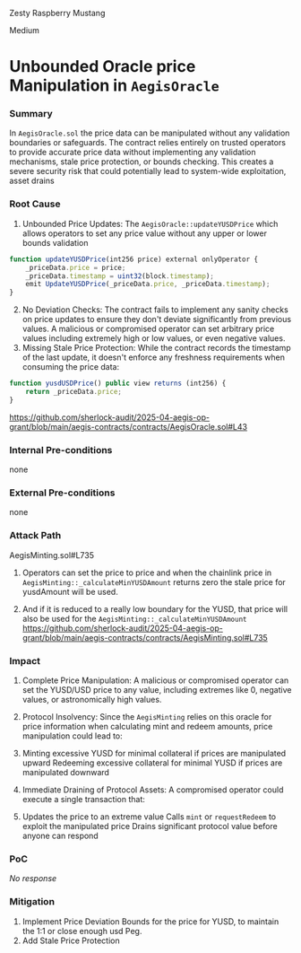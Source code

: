 Zesty Raspberry Mustang

Medium

# Unbounded Oracle price Manipulation in `AegisOracle`

### Summary

 In `AegisOracle.sol` the price data can be manipulated without any validation boundaries or safeguards. The contract relies entirely on trusted operators to provide accurate price data without implementing any validation mechanisms, stale price protection, or bounds checking. This creates a severe security risk that could potentially lead to system-wide exploitation, asset drains

### Root Cause

1. Unbounded Price Updates: The `AegisOracle::updateYUSDPrice` which allows operators to set any price value without any upper or lower bounds validation
```javascript
function updateYUSDPrice(int256 price) external onlyOperator {
    _priceData.price = price;
    _priceData.timestamp = uint32(block.timestamp);
    emit UpdateYUSDPrice(_priceData.price, _priceData.timestamp);
}
```
2. No Deviation Checks: The contract fails to implement any sanity checks on price updates to ensure they don't deviate significantly from previous values. A malicious or compromised operator can set arbitrary price values including extremely high or low values, or even negative values.
3. Missing Stale Price Protection: While the contract records the timestamp of the last update, it doesn't enforce any freshness requirements when consuming the price data:
```javascript
function yusdUSDPrice() public view returns (int256) {
    return _priceData.price;
}
```
https://github.com/sherlock-audit/2025-04-aegis-op-grant/blob/main/aegis-contracts/contracts/AegisOracle.sol#L43




### Internal Pre-conditions

none

### External Pre-conditions

none

### Attack Path
AegisMinting.sol#L735
1. Operators can set the price to price and when the chainlink price in `AegisMinting::_calculateMinYUSDAmount` returns zero the stale price for yusdAmount will be used. 

2.  And if it is reduced to a really low boundary for the YUSD, that price will also be used for the `AegisMinting::_calculateMinYUSDAmount`
https://github.com/sherlock-audit/2025-04-aegis-op-grant/blob/main/aegis-contracts/contracts/AegisMinting.sol#L735

### Impact

1. Complete Price Manipulation: A malicious or compromised operator can set the YUSD/USD price to any value, including extremes like 0, negative values, or astronomically high values.
2. Protocol Insolvency: Since the `AegisMinting` relies on this oracle for price information when calculating mint and redeem amounts, price manipulation could lead to:

3. Minting excessive YUSD for minimal collateral if prices are manipulated upward
Redeeming excessive collateral for minimal YUSD if prices are manipulated downward


4. Immediate Draining of Protocol Assets: A compromised operator could execute a single transaction that:

5. Updates the price to an extreme value
Calls `mint` or `requestRedeem` to exploit the manipulated price
Drains significant protocol value before anyone can respond


### PoC

_No response_

### Mitigation

1.  Implement Price Deviation Bounds for the price for YUSD, to maintain the 1:1 or close enough usd Peg.
2.  Add Stale Price Protection